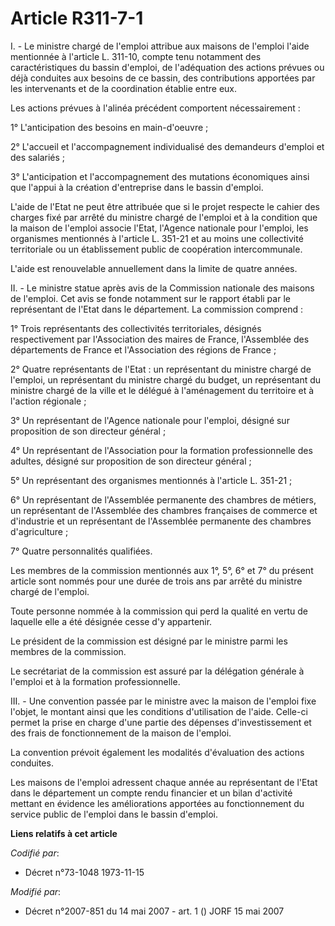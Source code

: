 # Article R311-7-1

I. - Le ministre chargé de l'emploi attribue aux maisons de l'emploi l'aide mentionnée à l'article L. 311-10, compte tenu
notamment des caractéristiques du bassin d'emploi, de l'adéquation des actions prévues ou déjà conduites aux besoins de ce
bassin, des contributions apportées par les intervenants et de la coordination établie entre eux.

Les actions prévues à l'alinéa précédent comportent nécessairement :

1° L'anticipation des besoins en main-d'oeuvre ;

2° L'accueil et l'accompagnement individualisé des demandeurs d'emploi et des salariés ;

3° L'anticipation et l'accompagnement des mutations économiques ainsi que l'appui à la création d'entreprise dans le bassin
d'emploi.

L'aide de l'Etat ne peut être attribuée que si le projet respecte le cahier des charges fixé par arrêté du ministre chargé de
l'emploi et à la condition que la maison de l'emploi associe l'Etat, l'Agence nationale pour l'emploi, les organismes
mentionnés à l'article L. 351-21 et au moins une collectivité territoriale ou un établissement public de coopération
intercommunale.

L'aide est renouvelable annuellement dans la limite de quatre années.

II. - Le ministre statue après avis de la Commission nationale des maisons de l'emploi. Cet avis se fonde notamment sur le
rapport établi par le représentant de l'Etat dans le département. La commission comprend :

1° Trois représentants des collectivités territoriales, désignés respectivement par l'Association des maires de France,
l'Assemblée des départements de France et l'Association des régions de France ;

2° Quatre représentants de l'Etat : un représentant du ministre chargé de l'emploi, un représentant du ministre chargé du
budget, un représentant du ministre chargé de la ville et le délégué à l'aménagement du territoire et à l'action régionale ;

3° Un représentant de l'Agence nationale pour l'emploi, désigné sur proposition de son directeur général ;

4° Un représentant de l'Association pour la formation professionnelle des adultes, désigné sur proposition de son directeur
général ;

5° Un représentant des organismes mentionnés à l'article L. 351-21 ;

6° Un représentant de l'Assemblée permanente des chambres de métiers, un représentant de l'Assemblée des chambres françaises
de commerce et d'industrie et un représentant de l'Assemblée permanente des chambres d'agriculture ;

7° Quatre personnalités qualifiées.

Les membres de la commission mentionnés aux 1°, 5°, 6° et 7° du présent article sont nommés pour une durée de trois ans par
arrêté du ministre chargé de l'emploi.

Toute personne nommée à la commission qui perd la qualité en vertu de laquelle elle a été désignée cesse d'y appartenir.

Le président de la commission est désigné par le ministre parmi les membres de la commission.

Le secrétariat de la commission est assuré par la délégation générale à l'emploi et à la formation professionnelle.

III. - Une convention passée par le ministre avec la maison de l'emploi fixe l'objet, le montant ainsi que les conditions
d'utilisation de l'aide. Celle-ci permet la prise en charge d'une partie des dépenses d'investissement et des frais de
fonctionnement de la maison de l'emploi.

La convention prévoit également les modalités d'évaluation des actions conduites.

Les maisons de l'emploi adressent chaque année au représentant de l'Etat dans le département un compte rendu financier et un
bilan d'activité mettant en évidence les améliorations apportées au fonctionnement du service public de l'emploi dans le
bassin d'emploi.

**Liens relatifs à cet article**

_Codifié par_:

  - Décret n°73-1048 1973-11-15

_Modifié par_:

  - Décret n°2007-851 du 14 mai 2007 - art. 1 () JORF 15 mai 2007
